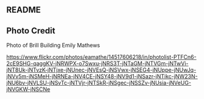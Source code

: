 ## README

## Photo Credit

Photo of Brill Building Emily Mathews

https://www.flickr.com/photos/eamathe/14517606218/in/photolist-PTFCn6-2cE9SHG-qaggKV-jNRWPX-o7Swxu-jNRS3T-jNTaGM-jNTVGm-jNTwVi-jNT8Uk-jNTvzK-jNTjxe-jNUnec-jNVEsQ-jNSVwx-jNSEG4-jNUppe-jNUwJq-jNVv5m-jNSMeH-jNRNEa-jNV4CE-jNSY48-jNV9d1-jNSazr-jNTikc-jNW23N-jNU6bv-jNVLSU-jNSvTc-jNTVjr-jNTSkR-jNSgec-jNSSZv-jNUsia-jNVeUG-jNVGKW-jNSCNe
